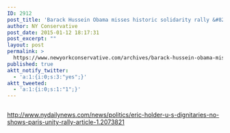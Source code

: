```yaml
---
ID: 2912
post_title: 'Barack Hussein Obama misses historic solidarity rally &#8211; honors San Antonio Spurs'
author: NY Conservative
post_date: 2015-01-12 18:17:31
post_excerpt: ""
layout: post
permalink: >
  https://www.newyorkconservative.com/archives/barack-hussein-obama-misses-historic-solidarity-rally-honors-san-antonio-spurs/
published: true
aktt_notify_twitter:
  - 'a:1:{i:0;s:3:"yes";}'
aktt_tweeted:
  - 'a:1:{i:0;s:1:"1";}'
---
```

<p><img src="http://www.newyorkconservative.com/wp-content/uploads/2015/01/011215_2317_BarackHusse1.jpg" alt="" />
	</p><p><a href="http://www.nydailynews.com/news/politics/eric-holder-u-s-dignitaries-no-shows-paris-unity-rally-article-1.2073821">http://www.nydailynews.com/news/politics/eric-holder-u-s-dignitaries-no-shows-paris-unity-rally-article-1.2073821</a>
	</p>
